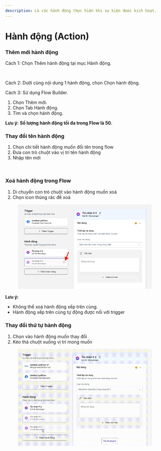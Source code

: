 ```yaml
---
description: Là các hành động thực hiện khi sự kiện được kích hoạt.
---
```


# Hành động (Action)

### Thêm mới hành động

Cách 1: Chọn Thêm hành động tại mục Hành động.

<figure><img src="../../../.gitbook/assets/thêm hành động.png" alt=""><figcaption></figcaption></figure>

Cách 2: Dưới cùng nội dung 1 hành động, chọn Chọn hành động.

Cách 3: Sử dụng Flow Builder.

1. Chọn Thêm mới.
2. Chọn Tab Hành động.
3. Tìm và chọn hành động.

**Lưu ý:** **Số lượng hành động tối đa trong Flow là 50.**

### Thay đổi tên hành động

1. Chọn chi tiết hành động muốn đổi tên trong flow
2. Đưa con trỏ chuột vào vị trí tên hành động
3. Nhập tên mới

<figure><img src="../../../.gitbook/assets/đổi tên.png" alt=""><figcaption></figcaption></figure>

### Xoá hành động trong Flow

1. Di chuyển con trỏ chuột vào hành động muốn xoá
2. Chọn icon thùng rác để xoá

<figure><img src="../../../.gitbook/assets/Screenshot 2023-09-26 at 08.46.36.png" alt=""><figcaption></figcaption></figure>

**Lưu ý:**&#x20;

* Không thể xoá hành động xếp trên cùng.
* Hành động xếp trên cùng tự động được nối với trigger

### Thay đổi thứ tự hành động

1. Chọn vào hành động muốn thay đổi
2. Kéo thả chuột xuống vị trí mong muốn

<figure><img src="../../../.gitbook/assets/2023-09-26_08-53-10.gif" alt=""><figcaption></figcaption></figure>
